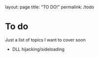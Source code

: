 layout: page
title: "TO DO!"
permalink: /todo


# To do
Just a list of topics I want to cover soon

- DLL hijacking/sideloading



